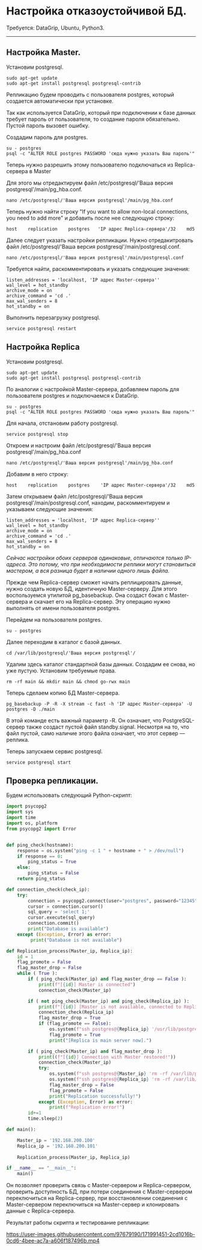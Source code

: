 # Настройка отказоустойчивой БД.
Требуется: DataGrip, Ubuntu, Python3.
***
## Настройка Master.

Установим postgresql.

    sudo apt-get update
    sudo apt-get install postgresql postgresql-contrib

Репликацию будем проводить с пользователя postgres, который создается автоматически при установке.

Так как используется DataGrip, который при подключении к базе данных требует пароль от пользователя, то создание пароля обязательно. Пустой пароль вызовет ошибку.

Создадим пароль для postgres.

    su - postgres
    psql -c "ALTER ROLE postgres PASSWORD 'сюда нужно указать Ваш пароль'"

Теперь нужно разрешить этому пользователю подключаться из Replica-сервера в Master

Для этого мы отредактируем файл /etc/postgresql/'Ваша версия postgresql'/main/pg_hba.conf.

    nano /etc/postgresql/'Ваша версия postgresql'/main/pg_hba.conf

Теперь нужно найти строку "If you want to allow non-local connections, you need to add more" и добавить после нее следующую строку:

    host    replication    postgres   'IP адрес Replica-сервера'/32    md5

Далее следует указать настройки репликации. Нужно отредакитровать файл /etc/postgresql/'Ваша версия postgresql'/main/postgresql.conf.

    nano /etc/postgresql/'Ваша версия postgresql'/main/postgresql.conf

Требуется найти, раскомментировать и указать следующие значения:

    listen_addresses = 'localhost, 'IP адрес Master-сервера''
    wal_level = hot_standby
    archive_mode = on
    archive_command = 'cd .'
    max_wal_senders = 8
    hot_standby = on

Выполнить перезагрузку postgresql.

    service postgresql restart

## Настройка Replica

Установим postgresql.

    sudo apt-get update
    sudo apt-get install postgresql postgresql-contrib

По аналогии с настройкой Master-сервера, добавляем пароль для пользователя postgres и подключаемся к DataGrip.

    su - postgres
    psql -c "ALTER ROLE postgres PASSWORD 'сюда нужно указать Ваш пароль'"

Для начала, отстановим работу postgresql.

    service postgresql stop

Откроем и настроим файл /etc/postgresql/'Ваша версия postgresql'/main/pg_hba.conf

    nano /etc/postgresql/'Ваша версия postgresql'/main/pg_hba.conf

Добавим в него строку: 

    host    replication    postgres    'IP адрес Master-сервера'/32    md5

Затем открываем файл /etc/postgresql/'Ваша версия postgresql'/main/postgresql.conf, находим, раскомментируем и указываем следующие значения:

    listen_addresses = 'localhost, 'IP адрес Replica-сервер''
    wal_level = hot_standby
    archive_mode = on
    archive_command = 'cd .'
    max_wal_senders = 8
    hot_standby = on

*Сейчас настройки обоих серверов одинаковые, отличаются только IP-адреса. Это потому, что при необходимости реплики могут становиться мастером, а вся разница будет в наличии одного лишь файла.*

Прежде чем Replica-сервер сможет начать реплицировать данные, нужно создать новую БД, идентичную Master-серверу. Для этого воспользуемся утилитой pg_basebackup. Она создаст бэкап с Master-сервера и скачает его на Replica-сервер. Эту операцию нужно выполнять от имени пользователя postgres.

Перейдем на пользователя postgres.

    su - postgres

Далее переходим в каталог с базой данных.

    cd /var/lib/postgresql/'Ваша версия postgresql'/

Удалим здесь каталог стандартной базы данных. Создадим ее снова, но уже пустую. Установим требуемые права.

    rm -rf main && mkdir main && chmod go-rwx main

Теперь сделаем копию БД Master-сервера.

    pg_basebackup -P -R -X stream -c fast -h 'IP адрес Master-сервера' -U postgres -D ./main

В этой команде есть важный параметр -R. Он означает, что PostgreSQL-сервер также создаст пустой файл standby.signal. Несмотря на то, что файл пустой, само наличие этого файла означает, что этот сервер — реплика.

Теперь запускаем сервис postgresql.

    service postgresql start

## Проверка репликации.

Будем использовать следующий Python-скрипт:

```python
import psycopg2
import sys
import time
import os, platform
from psycopg2 import Error


def ping_check(hostname):
    response = os.system("ping -c 1 " + hostname + " > /dev/null")
    if response == 0:
        ping_status = True
    else:
        ping_status = False
    return ping_status

def connection_check(check_ip):
    try:
        connection = psycopg2.connect(user="postgres", password="12345", host=check_ip, port="5432", database="postgres")
        cursor = connection.cursor()
        sql_query = 'select 1;'
        cursor.execute(sql_query)
        connection.commit()
        print("Database is available")
    except (Exception, Error) as error:
         print("Database is not available")

def Replication_process(Master_ip, Replica_ip):
    id = 1
    flag_promote = False
    flag_master_drop = False
    while ( True ):
        if ( ping_check(Master_ip) and flag_master_drop == False ):
            print(f"[{id}] Master is connected")
            connection_check(Master_ip)

        if ( not ping_check(Master_ip) and ping_check(Replica_ip) ):
            print(f"[{id}] [Master is not available, connected to Replica]")
            connection_check(Replica_ip)
            flag_master_drop = True
            if (flag_promote == False):
                os.system(f"ssh postgres@{Replica_ip} '/usr/lib/postgresql/14/bin/pg_ctl promote -D /var/lib/postgresql/14/main > /dev/null'")
                flag_promote = True
                print("[Replica is main server now].")

        if ( ping_check(Master_ip) and flag_master_drop ):
            print((f"[{id}] Connection with Master restored!"))
            connection_check(Master_ip)
            try:
                os.system(f"ssh postgres@{Master_ip} 'rm -rf /var/lib/postgresql/14/main && mkdir /var/lib/postgresql/14/main && chmod go-rwx /var/lib/postgresql/14/main && pg_basebackup -P -X stream -c fast -h 192.168.200.101 -U postgres -D /var/lib/postgresql/14/main && sudo systemctl restart postgresql'")
                os.system(f"ssh postgres@{Replica_ip} 'rm -rf /var/lib/postgresql/14/main && mkdir /var/lib/postgresql/14/main && chmod go-rwx /var/lib/postgresql/14/main && pg_basebackup -P -R -X stream -c fast -h 192.168.200.100 -U postgres -D /var/lib/postgresql/14/main && sudo systemctl restart postgresql'")
                flag_master_drop = False
                flag_promote = False
                print("Replication successfully!") 
            except (Exception, Error) as error:
                print(f"Replication error!")
        id+=1
        time.sleep(2)

def main():

    Master_ip = '192.168.200.100'
    Replica_ip = '192.168.200.101'
    
    Replication_process(Master_ip, Replica_ip)

if __name__ == "__main__":
    main()
```

Он позволяет проверить связь с Master-сервером и Replica-сервером, проверить доступность БД, при потери соединения с Master-сервером переключиться на Replica-сервер, при восстановлении соединения с Master-сервером переключиться на Master-сервер и клонировать данные с Replica-сервера. 

Результат работы скрипта и тестирование репликации:

https://user-images.githubusercontent.com/97679190/171991451-2cd1016b-0cd6-4bee-ac7a-a606f187496b.mp4












